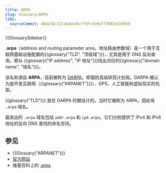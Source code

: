 ```yaml
---
title: ARPA
slug: Glossary/ARPA
l10n:
  sourceCommit: d842f8c32316dbe36cff9fc5e0e777602e32d958
---
```


{{GlossarySidebar}}

**.arpa**（address and routing parameter area，地址路由参数域）是一个用于互联网基础设施配置的{{glossary("TLD", "顶级域")}}，尤其是用于 DNS 反向查询，即从 {{glossary("IP address", "IP 地址")}}找出对应的{{glossary("domain name", "域名")}}。

该名称源自 **ARPA**，目前被称为 [DARPA](https://zh.wikipedia.org/wiki/國防高等研究計劃署)，即国防高级研究计划局。DARPA 被认为是开发互联网（{{glossary("ARPANET")}}）、GPS、人工智能和虚拟现实的先驱。

{{glossary("TLD")}} 是在 DARPA 时期设计的，当时它被称为 ARPA，因此有 `.arpa` 域名。

最突出的 `.arpa` 域名包括 `addr.arpa` 和 `ip6.arpa`，它们分别提供了 IPv4 和 IPv6 地址的反向 DNS 查找的命名空间。

## 参见

- {{Glossary("ARPANET")}}
- [官方网站](https://www.iana.org/domains/arpa)
- 维基百科上的 [.arpa](https://zh.wikipedia.org/wiki/.arpa)
